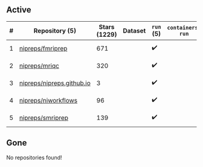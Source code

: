 ## Active
| # | Repository (5) | Stars (1229) | Dataset | `run` (5) | `containers-run` | Last Modified |
| --- | --- | --- | --- | --- | --- | --- |
| 1 | [nipreps/fmriprep](https://github.com/nipreps/fmriprep) | 671 |  | :heavy_check_mark: |  | 2025-05-08 20:44:55+00:00 |
| 2 | [nipreps/mriqc](https://github.com/nipreps/mriqc) | 320 |  | :heavy_check_mark: |  | 2025-05-09 13:20:36+00:00 |
| 3 | [nipreps/nipreps.github.io](https://github.com/nipreps/nipreps.github.io) | 3 |  | :heavy_check_mark: |  | 2025-02-05 14:43:34+00:00 |
| 4 | [nipreps/niworkflows](https://github.com/nipreps/niworkflows) | 96 |  | :heavy_check_mark: |  | 2025-05-09 16:33:43+00:00 |
| 5 | [nipreps/smriprep](https://github.com/nipreps/smriprep) | 139 |  | :heavy_check_mark: |  | 2025-04-30 21:31:18+00:00 |

## Gone
No repositories found!
